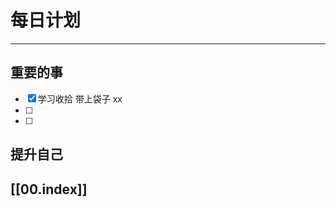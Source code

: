 
# 每日计划
---
## 重要的事

- [x]  学习收拾
      带上袋子 xx
- [ ]  
- [ ]  



## 提升自己

  



## [[00.index]]










